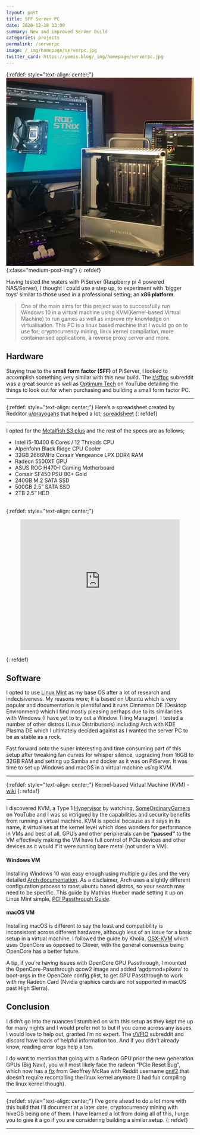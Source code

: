 ```yaml
---
layout: post
title: SFF Server PC
date: 2020-12-18 13:00
summary: New and improved Server Build
categories: projects
permalink: /serverpc
image: /_img/homepage/serverpc.jpg
twitter_card: https://yomis.blog/_img/homepage/serverpc.jpg
---
```


{:refdef: style="text-align: center;"}
![](/_img/serverpc/serverpc.jpg){:class="medium-post-img"}
{: refdef}

Having tested the waters with PiServer (Raspberry pi 4 powered NAS/Server), I thought I could use a step up, to experiment with ‘bigger toys’ similar to those used in a professional setting; an **x86 platform**.

>One of the main aims for this project was to successfully run Windows 10 in a virtual machine using KVM(Kernel-based Virtual Machine) to run games as well as improve my knowledge on virtualisation. This PC is a linux based machine that I would go on to use for; cryptocurrency mining, linux kernel compilation, more containerised applications, a reverse proxy server and more.

## Hardware

Staying true to the **small form factor (SFF)** of PiServer, I looked to accomplish something very similar with this new build. The [r/sffpc](https://www.reddit.com/r/sffpc) subreddit was a great source as well as [Optimum Tech](https://www.youtube.com/channel/UCRYOj4DmyxhBVrdvbsUwmAA) on YouTube detailing the things to look out for when purchasing and building a small form factor PC. 

* * *
{:refdef: style="text-align: center;"}
Here’s a spreadsheet created by Redditor [u/prayogahs](https://www.reddit.com/r/sffpc/comments/e878ha/sff_case_list/) that helped a lot; [spreadsheet](https://docs.google.com/spreadsheets/d/1AddRvGWJ_f4B6UC7_IftDiVudVc8CJ8sxLUqlxVsCz4/edit#gid=1885868234)
{: refdef}
* * *

I opted for the [Metalfish S3 plus](https://www.aliexpress.com/item/10000218146300.html) and the rest of the specs are as follows;

- Intel i5-10400 6 Cores / 12 Threads CPU
- Alpenfohn Black Ridge CPU Cooler
- 32GB 2666MHz Corsair Vengeance LPX DDR4 RAM
- Radeon 5500XT GPU
- ASUS ROG H470-I Gaming Motherboard
- Corsair SF450 PSU 80+ Gold
- 240GB M.2 SATA SSD
- 500GB 2.5” SATA SSD
- 2TB 2.5” HDD

<!-- Slide show if images here -->
<br/>
{:refdef: style="text-align: center;"}
<p align="center">
<iframe width="560" height="350" src="https://www.youtube.com/embed/e5DTeG9-QMM" frameborder="0" allow="accelerometer; autoplay; clipboard-write; encrypted-media; gyroscope; picture-in-picture" allowfullscreen style="width: 85%;">
</iframe>
</p>
{: refdef}


## Software
I opted to use [Linux Mint](https://linuxmint.com) as my base OS after a lot of research and indecisiveness. My reasons were; it is based on Ubuntu which is very popular and documentation is plentiful and it runs Cinnamon DE (Desktop Environment) which I find mostly pleasing perhaps due to its similarities with Windows (I have yet to try out a Window Tiling Manager). I tested a number of other distros (Linux Distributions) including Arch with KDE Plasma DE which I ultimately decided against as I wanted the server PC to be as stable as a rock.

Fast forward onto the super interesting and time consuming part of this setup after tweaking fan curves for whisper silence, upgrading from 16GB to 32GB RAM and setting up Samba and docker as it was on PiServer. It was time to set up Windows and macOS in a virtual machine using KVM.

* * *
{:refdef: style="text-align: center;"}
Kernel-based Virtual Machine (KVM) - [wiki](https://en.wikipedia.org/wiki/Kernel-based_Virtual_Machine)
{: refdef}
* * *

I discovered KVM, a Type 1 [Hypervisor](https://en.wikipedia.org/wiki/Hypervisor) by watching, [SomeOrdinaryGamers](https://www.youtube.com/user/SomeOrdinaryGamers) on YouTube and I was so intrigued by the capabilities and security benefits from running a virtual machine. KVM is special because as it says in its name, it virtualises at the kernel level which does wonders for performance in VMs and best of all, GPU’s and other peripherals can be **“passed”** to the VM effectively making the VM have full control of PCIe devices and other devices as it would if it were running bare metal (not under a VM).

#### Windows VM
Installing Windows 10 was easy enough using multiple guides and the very detailed [Arch documentation](https://wiki.archlinux.org/index.php/PCI_passthrough_via_OVMF). As a disclaimer, Arch uses a slightly different configuration process to most ubuntu based distros, so your search may need to be specific. This guide by Mathias Hueber made setting it up on Linux Mint simple, [PCI Passthrough Guide](https://mathiashueber.com/pci-passthrough-ubuntu-2004-virtual-machine/).

#### macOS VM
Installing macOS is different to say the least and compatibility is inconsistent across different hardware, although less of an issue for a basic setup in a virtual machine. I followed the guide by Kholia, [OSX-KVM](https://github.com/kholia/OSX-KVM) which uses OpenCore as opposed to Clover, with the general consensus being OpenCore has a better future.

A tip, if you’re having issues with OpenCore GPU Passthrough, I mounted the OpenCore-Passthrough qcow2 image and added ‘agdpmod=pikera’ to boot-args in the OpenCore config.plist, to get GPU Passthrough to work with my Radeon Card (Nvidia graphics cards are not supported in macOS past High Sierra).


## Conclusion
I didn’t go into the nuances I stumbled on with this setup as they kept me up for many nights and I would prefer not to but if you come across any issues, I would love to help out, granted I’m no expert. The [r/VFIO](https://www.reddit.com/r/VFIO/) subreddit and discord have loads of helpful information too. And if you didn’t already know, reading error logs help a ton.

I do want to mention that going with a Radeon GPU prior the new generation GPUs (Big Navi), you will most likely face the radeon "PCIe Reset Bug", which now has a [fix](https://github.com/gnif?tab=repositories) from Geoffrey McRae with Reddit username [gnif2](https://www.reddit.com/user/gnif2) that doesn’t require recompiling the linux kernel anymore (I had fun compiling the linux kernel though).

* * *
{:refdef: style="text-align: center;"}
I’ve gone ahead to do a lot more with this build that I’ll document at a later date, cryptocurrency mining with hiveOS being one of them. I have learned a lot from doing all of this, I urge you to give it a go if you are considering building a similar setup.
{: refdef}
* * *

